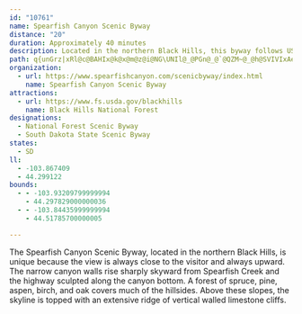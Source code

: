 ```yaml
---
id: "10761"
name: Spearfish Canyon Scenic Byway
distance: "20"
duration: Approximately 40 minutes
description: Located in the northern Black Hills, this byway follows US 14A through Spearfish Canyon. The narrow canyon walls rise sharply skyward from Spearfish Creek as the highway winds through the canyon.
path: q{unGrz|xRl@c@BAHIx@k@x@m@z@i@NG\UNIl@_@PGn@_@`@QZM~@_@h@SVIVIxAe@VETIfAUVEVGTETEtAQRAlBUx@Kp@I~@QXEtNgCnB]lB_@nAUTElAUXOzGy@bF?dJp@fKlAxPxAbGX|B?t@?`DYhSmDdS{DrQ_Dh@MbAq@dAsAh@yAReAnG}_Ax@}FzCbBd@j@dMzTx@x@hAl@nAP~AQ`G{Cx@EjGDhDq@dAGx@JbPvEjNdCbBv@nAlAbA`Bx@jCnA|Gt@hB`ArAhAx@hA^rBJbGCnBXlBx@nAdAbBlBzG`LdBpBpGtFh@r@bApBh@xAd@zBXrB~@fJb@fB~@jAr@^p@Fv@Gn@]fKoLb@[d@Qh@@n@Tr@t@bDdFdAfAv@`@nBb@pFKtARbAdA^fAHx@ExA}@lFE~BHjAN~@Tx@x@rAlA`Al[nLxE|A|@NbBAvE{AdAQd@@bAV^Tn@|@XjABzBy@fF?dBDp@X`AXd@h@f@hAVn@Er@]bDiEx@y@rB_AhDcA|BObAR`Ad@jE|Dj@^v@P`@?v@Up@k@b@w@hBgFr@{@n@c@b@Gr@?bFlArFm@lADhBl@xBdC|BxDdA|B^bB\rCDfBIrER`C~@dEbAfDXj@d@l@bAXhAKh@_@zBiCl@]r@Mt@DnCd@dEKxCj@tBLpAKbDm@nA?rALrBx@^\~@hAr@pAj@tA`EfMx@~D`@tCBpDIhEIjBK~@e@jAcDbFc@nAOfAIxABjANzANx@^x@p@j@xKfBj@R|@p@rAzB`JzWn@`AxAv@xAL~AYv@k@rAsBlEcLz@kAbAw@b@MpK{BxBOxAB~ARvBj@jBx@lAx@|BtBxAlBhAbClB|FxAjGZrB?dBEl@]~@q@z@y@b@oA@kDeAcAIaAFyAp@]Xs@`Aa@rAOvA?l@?j@PnA|@dBhC`CrEfDxBjAzBj@dG^fATXb@d@fAbCtKx@vCl@lAt@t@t@b@x@JrAUn@[fA_AhEuEvBcAzDi@bAF~@^p@t@Zv@RjADhAOhBcAlCOn@K|@DrATjBlAfGz@bAl@\h@J~@ErA_AzQ}Tn@k@p@SpA@pAp@xD~DvGlFrB`CrAd@t@?r@MfFkDrBq@|FgBt@M|@E^FbAx@j@~AHvAOfBwAfFWrAS~BJxBr@rBbAjAxAf@`KJrBl@bBrAjLlLbArAz@lBlBrIbA`CjO|VbApAtBxAlAX~AJrBWnMsD~AGvALtA^bC~A~@fAjFxHhAz@jA^pBE|FoArBFh@]Z{@Be@?oFDqCTgBbA_FhA{DhAwCfEkIbA_B^Yt@]tAA~HfBxAPbAErDs@xBy@`FyCnEyDdAwAxKqS~@yBTeB`AaChHiLzIcTn@_AfFkFrFgGbAmA|@gBhAsDt@sDR_BJaFOgJl@oEtAqFrAcEvEmKdAcBlAaAz@_@x\cNhA]rMoBzBc@xDmA|@Mp@DbCj@l@I^SrB{C|HsMRaAD}A^sBr@iCx@sFdBgGr@eJX{@rA}BlEiGxEgGtImHbBkBnAmBx@oBd@}Ab@y@`LoJdOiL~@}@tJiLnCeCrCu@hIQ`@?X?n@CNAXIDEFCJM^a@^c@DKBEDK@E@OAKIc@
organization:
  - url: https://www.spearfishcanyon.com/scenicbyway/index.html
    name: Spearfish Canyon Scenic Byway
attractions:
  - url: https://www.fs.usda.gov/blackhills
    name: Black Hills National Forest
designations:
  - National Forest Scenic Byway
  - South Dakota State Scenic Byway
states:
  - SD
ll:
  - -103.867409
  - 44.299122
bounds:
  - - -103.93209799999994
    - 44.297829000000036
  - - -103.84435999999994
    - 44.51785700000005

---
```


The Spearfish Canyon Scenic Byway, located in the northern Black Hills, is unique because the view is always close to the visitor and always upward.  The narrow canyon walls rise sharply skyward from Spearfish Creek and the highway sculpted along the canyon bottom.  A forest of spruce, pine, aspen, birch, and oak covers much of the hillsides.  Above these slopes, the skyline is topped with an extensive ridge of vertical walled limestone cliffs.  
